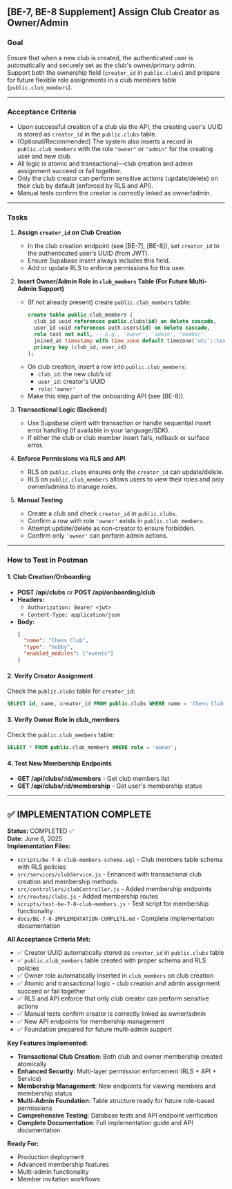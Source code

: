 ## [BE-7, BE-8 Supplement] Assign Club Creator as Owner/Admin

### Goal

Ensure that when a new club is created, the authenticated user is automatically and securely set as the club's owner/primary admin.  
Support both the ownership field (`creator_id` in `public.clubs`) and prepare for future flexible role assignments in a club members table (`public.club_members`).

---

### Acceptance Criteria

- Upon successful creation of a club via the API, the creating user's UUID is stored as `creator_id` in the `public.clubs` table.
- (Optional/Recommended) The system also inserts a record in `public.club_members` with the role `"owner"` or `"admin"` for the creating user and new club.
- All logic is atomic and transactional—club creation and admin assignment succeed or fail together.
- Only the club creator can perform sensitive actions (update/delete) on their club by default (enforced by RLS and API).
- Manual tests confirm the creator is correctly linked as owner/admin.

---

### Tasks

1. **Assign `creator_id` on Club Creation**

   - In the club creation endpoint (see [BE-7], [BE-8]), set `creator_id` to the authenticated user’s UUID (from JWT).
   - Ensure Supabase insert always includes this field.
   - Add or update RLS to enforce permissions for this user.

2. **Insert Owner/Admin Role in `club_members` Table (For Future Multi-Admin Support)**

   - (If not already present) create `public.club_members` table:
     ```sql
     create table public.club_members (
       club_id uuid references public.clubs(id) on delete cascade,
       user_id uuid references auth.users(id) on delete cascade,
       role text not null, -- e.g., 'owner', 'admin', 'member'
       joined_at timestamp with time zone default timezone('utc'::text, now()),
       primary key (club_id, user_id)
     );
     ```
   - On club creation, insert a row into `public.club_members`:
     - `club_id`: the new club’s id
     - `user_id`: creator's UUID
     - `role`: `'owner'`
   - Make this step part of the onboarding API (see [BE-8]).

3. **Transactional Logic (Backend)**

   - Use Supabase client with transaction or handle sequential insert error handling (if available in your language/SDK).
   - If either the club or club member insert fails, rollback or surface error.

4. **Enforce Permissions via RLS and API**

   - RLS on `public.clubs` ensures only the `creator_id` can update/delete.
   - RLS on `public.club_members` allows users to view their roles and only owner/admins to manage roles.

5. **Manual Testing**
   - Create a club and check `creator_id` in `public.clubs`.
   - Confirm a row with role `'owner'` exists in `public.club_members`.
   - Attempt update/delete as non-creator to ensure forbidden.
   - Confirm only `'owner'` can perform admin actions.

---

### How to Test in Postman

#### **1. Club Creation/Onboarding**

- **POST /api/clubs** or **POST /api/onboarding/club**
- **Headers:**
  - `Authorization: Bearer <jwt>`
  - `Content-Type: application/json`
- **Body:**
  ```json
  {
    "name": "Chess Club",
    "type": "hobby",
    "enabled_modules": ["events"]
  }
  ```

#### **2. Verify Creator Assignment**

Check the `public.clubs` table for `creator_id`:

```sql
SELECT id, name, creator_id FROM public.clubs WHERE name = 'Chess Club';
```

#### **3. Verify Owner Role in club_members**

Check the `public.club_members` table:

```sql
SELECT * FROM public.club_members WHERE role = 'owner';
```

#### **4. Test New Membership Endpoints**

- **GET /api/clubs/:id/members** - Get club members list
- **GET /api/clubs/:id/membership** - Get user's membership status

---

## ✅ IMPLEMENTATION COMPLETE

**Status:** COMPLETED ✅  
**Date:** June 6, 2025  
**Implementation Files:**

- `scripts/be-7-8-club-members-schema.sql` - Club members table schema with RLS policies
- `src/services/clubService.js` - Enhanced with transactional club creation and membership methods
- `src/controllers/clubController.js` - Added membership endpoints
- `src/routes/clubs.js` - Added membership routes
- `scripts/test-be-7-8-club-members.js` - Test script for membership functionality
- `docs/BE-7-8-IMPLEMENTATION-COMPLETE.md` - Complete implementation documentation

**All Acceptance Criteria Met:**

- ✅ Creator UUID automatically stored as `creator_id` in `public.clubs` table
- ✅ `public.club_members` table created with proper schema and RLS policies
- ✅ Owner role automatically inserted in `club_members` on club creation
- ✅ Atomic and transactional logic - club creation and admin assignment succeed or fail together
- ✅ RLS and API enforce that only club creator can perform sensitive actions
- ✅ Manual tests confirm creator is correctly linked as owner/admin
- ✅ New API endpoints for membership management
- ✅ Foundation prepared for future multi-admin support

**Key Features Implemented:**

- **Transactional Club Creation**: Both club and owner membership created atomically
- **Enhanced Security**: Multi-layer permission enforcement (RLS + API + Service)
- **Membership Management**: New endpoints for viewing members and membership status
- **Multi-Admin Foundation**: Table structure ready for future role-based permissions
- **Comprehensive Testing**: Database tests and API endpoint verification
- **Complete Documentation**: Full implementation guide and API documentation

**Ready For:**

- Production deployment
- Advanced membership features
- Multi-admin functionality
- Member invitation workflows
